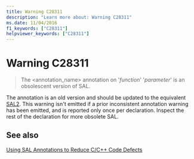 ```yaml
---
title: Warning C28311
description: "Learn more about: Warning C28311"
ms.date: 11/04/2016
f1_keywords: ["C28311"]
helpviewer_keywords: ["C28311"]
---
```

# Warning C28311

> The <annotation_name> annotation on '*function*' '*parameter*' is an obsolescent version of SAL.

The annotation is an old version and should be updated to the equivalent [SAL2](../code-quality/using-sal-annotations-to-reduce-c-cpp-code-defects.md). This warning isn't emitted if a prior inconsistent annotation warning has been emitted, and is reported only once per declaration. Inspect the rest of the declaration for more obsolete SAL.

## See also

[Using SAL Annotations to Reduce C/C++ Code Defects](../code-quality/using-sal-annotations-to-reduce-c-cpp-code-defects.md)
